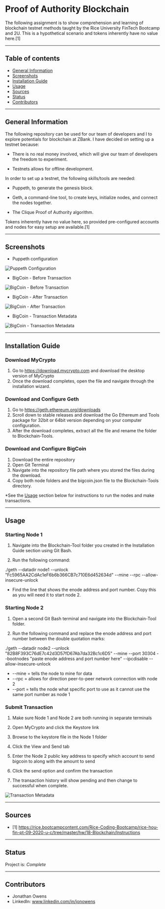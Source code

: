 # Proof of Authority Blockchain
The following assignment is to show comprehension and learning of blockchain testnet methods taught by the Rice University FinTech Bootcamp and 2U.  This is a hypothetical scenario and tokens inherently have no value here.[1]

---

## Table of contents
* [General Information](#general-information)
* [Screenshots](#screenshots)
* [Installation Guide](#installation-guide)
* [Usage](#usage)
* [Sources](#sources)
* [Status](#status)
* [Contributors](#contributors)

---

## General Information

The following repository can be used for our team of developers and I to explore potentials for blockchain at ZBank.  I have decided on setting up a testnet because:

- There is no real money involved, which will give our team of developers the freedom to experiment.

- Testnets allows for offline development.

In order to set up a testnet, the following skills/tools are needed:

- Puppeth, to generate the genesis block.

- Geth, a command-line tool, to create keys, initialize nodes, and connect the nodes together.

- The Clique Proof of Authority algorithm.

Tokens inherently have no value here, so provided pre-configured accounts and nodes for easy setup are available.[1]

---

## Screenshots

* Puppeth configuration

![Puppeth Configuration](./screenshots/puppeth_configuration.png)

* BigCoin - Before Transaction

![BigCoin - Before Transaction](./screenshots/bigcoin_before_transaction.png)


* BigCoin - After Transaction

![BigCoin - After Transaction](./screenshots/bigcoin_after_transaction.png)

* BigCoin - Transaction Metadata

![BigCoin - Transaction Metadata](./screenshots/transaction_metadata.png)


---

## Installation Guide

### Download MyCrypto

1. Go to https://download.mycrypto.com and download the desktop version of MyCrypto
2. Once the download completes, open the file and navigate through the installation wizard.

### Download and Configure Geth
1. Go to https://geth.ethereum.org/downloads
2. Scroll down to stable releases and download the Go Ethereum and Tools package for 32bit or 64bit version depending on your computer configuration.
3. After the download completes, extract all the file and rename the folder to Blockchain-Tools.

### Download and Configure BigCoin

1. Download the entire repository
2. Open Git Terminal
3. Navigate into the repository file path where you stored the files during the download.
4. Copy both node folders and the bigcoin.json file to the Blockchain-Tools directory.

*See the [Usage](#usage) section below for instructions to run the nodes and make transactions.

---

## Usage

### Starting Node 1

1. Navigate into the Blockchain-Tool folder you created in the Installation Guide section using Git Bash.

2. Run the following command:

./geth --datadir node1 --unlock "Fc5965AA2CdAc1eF6b6b366CB7c710E6d452634d" --mine --rpc --allow-insecure-unlock

* Find the line that shows the enode address and port number.  Copy this as you will need it to start node 2.

### Starting Node 2

1. Open a second Git Bash terminal and navigate into the Blockchain-Tool folder.

2. Run the following command and replace the enode address and port number between the double quotation marks:

./geth --datadir node2 --unlock "82B8F393C76dE7c42d3D57fD67Ab7da32Bc1c6D5" --mine --port 30304 --bootnodes "paste enode address and port number here" --ipcdisable --allow-insecure-unlock

* --mine = tells the node to mine for data
* --rpc = allows for direction peer-to-peer network connection with node 2
* --port = tells the node what specific port to use as it cannot use the same port number as node 1

### Submit Transaction

1. Make sure Node 1 and Node 2 are both running in separate terminals

2. Open MyCrypto and click the Keystore link

3. Browse to the keystore file in the Node 1 folder

4. Click the View and Send tab

5. Enter the Node 2 public key address to specify which account to send bigcoin to along with the amount to send

6. Click the send option and confirm the transaction

7. The transaction history will show pending and then change to successful when complete.

![Transaction Metadata](./screenshots/transaction_metadata.png)

---

## Sources

- [1] https://rice.bootcampcontent.com/Rice-Coding-Bootcamp/rice-hou-fin-pt-09-2020-u-c/tree/master/hw/18-Blockchain/Instructions

---

## Status

Project is: _Complete_

---

## Contributors

* Jonathan Owens
* LinkedIn: www.linkedin.com/in/jonowens
